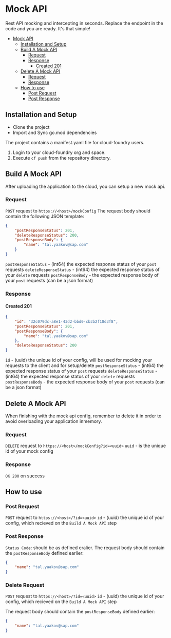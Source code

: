 # Mock API
Rest API mocking and intercepting in seconds.
Replace the endpoint in the code and you are ready. It's that simple!

- [Mock API](#mock-api)
    * [Installation and Setup](#installation-and-setup)
    * [Build A Mock API](#build-a-mock-api)
        + [Request](#request)
        + [Response](#response)
            - [Created 201](#created-201)
    * [Delete A Mock API](#delete-a-mock-api)
        + [Request](#request-1)
        + [Response](#response-1)
    * [How to use](#how-to-use)
        + [Post Request](#post-request)
        + [Post Response](#post-response)
    
## Installation and Setup
- Clone the project
- Import and Sync go.mod dependencies

The project contains a manifest.yaml file for cloud-foundry users.
1. Login to your cloud-foundry org and space.
2. Execute `cf push` from the repository directory.

## Build A Mock API

After uploading the application to the cloud, you can setup a new mock api.

### Request
`POST` request to `https://<host>/mockConfig`
The request body should contain the following JSON template:
```json
{
    "postResponseStatus": 201,
    "deleteResponseStatus": 200,
    "postResponseBody": {
        "name": "tal.yaakov@sap.com"
    }
}
```
`postResponseStatus` - (int64) the expected response status of your `post` requests
`deleteResponseStatus` - (int64)  the expected response status of your `delete` requests
`postResponseBody` - the expected response body of your `post` requests (can be a json format)

### Response

#### Created 201
```json
{
    "id": "32c079dc-a8e1-43d2-bbd0-cb3b2f18d3f8",
    "postResponseStatus": 201,
    "postResponseBody": {
        "name": "tal.yaakov@sap.com"
    },
    "deleteResponseStatus": 200
}
```
`id` - (uuid) the unique id of your config, will be used for mocking your requests to the client and for setup/delete
`postResponseStatus` - (int64) the expected response status of your `post` requests
`deleteResponseStatus` - (int64)  the expected response status of your `delete` requests
`postResponseBody` - the expected response body of your `post` requests (can be a json format)

## Delete A Mock API
When finishing with the mock api config, remember to delete it in order to avoid overloading your application inmemory.

### Request
`DELETE` request to `https://<host>/mockConfig?id=<uuid>`
`uuid` - is the unique id of your mock config

### Response
`OK 200` on success

## How to use

### Post Request
`POST` request to `https://<host>/?id=<uuid>`
`id` - (uuid) the unique id of your config, which recieved on the `Build A Mock API` step

### Post Response
`Status Code`: should be as defined eralier.
The request body should contain the `postResponseBody` defined earlier:
```json
{
    "name": "tal.yaakov@sap.com"
}
```
### Delete Request
`POST` request to `https://<host>/?id=<uuid>`
`id` - (uuid) the unique id of your config, which recieved on the `Build A Mock API` step

The request body should contain the `postResponseBody` defined earlier:
```json
{
    "name": "tal.yaakov@sap.com"
}
```
